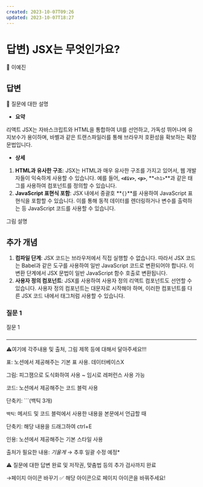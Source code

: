 ```yaml
---
created: 2023-10-07T09:26
updated: 2023-10-07T18:27
---
```

# 답변) JSX는 무엇인가요?

<aside>
💫 이예진

</aside>

## 답변

<aside>
📌 질문에 대한 설명

</aside>

- **요약**

리액트 JSX는 자바스크립트와 HTML을 통합하여 UI를 선언하고, 가독성 뛰어나며 유지보수가 용이하며, 바벨과 같은 트랜스파일러를 통해 브라우저 호환성을 확보하는 확장 문법입니다.

- **상세**
1. **HTML과 유사한 구조**: JSX는 HTML과 매우 유사한 구조를 가지고 있어서, 웹 개발자들이 익숙하게 사용할 수 있습니다. 예를 들어, **`<div>`**, **`<p>`**, **`<h1>`**과 같은 태그를 사용하여 컴포넌트를 정의할 수 있습니다.
2. **JavaScript 표현식 포함**: JSX 내에서 중괄호 **`{}`**를 사용하여 JavaScript 표현식을 포함할 수 있습니다. 이를 통해 동적 데이터를 렌더링하거나 변수를 출력하는 등 JavaScript 코드를 사용할 수 있습니다.

그림 설명

## 추가 개념

1. **컴파일 단계**: JSX 코드는 브라우저에서 직접 실행할 수 없습니다. 따라서 JSX 코드는 Babel과 같은 도구를 사용하여 일반 JavaScript 코드로 변환되어야 합니다. 이 변환 단계에서 JSX 문법이 일반 JavaScript 함수 호출로 변환됩니다.
2. **사용자 정의 컴포넌트**: JSX를 사용하여 사용자 정의 리액트 컴포넌트도 선언할 수 있습니다. 사용자 정의 컴포넌트는 대문자로 시작해야 하며, 이러한 컴포넌트를 다른 JSX 코드 내에서 태그처럼 사용할 수 있습니다.

### 질문 1

질문 1

### 

---

⚠️여기에 각주내용 및 출처, 그림 제목 등에 대해서 달아주세요!!!

표: 노션에서 제공해주는 기본 표 사용. 데이터베이스X

그림: 피그잼으로 도식화하여 사용 ~ 임시로 레퍼런스 사용 가능

코드: 노션에서 제공해주는 코드 블럭 사용 

단축키: ```(백틱 3개)

`백틱`: 메서드 및 코드 블럭에서 사용한 내용을 본문에서 언급할 때 

단축키: 해당 내용을 드래그하여 ctrl+E

인용: 노션에서 제공해주는 기본 스타일 사용

출처가 필요한 내용: *기울게* → 추후 일괄 수정 예정*

⚠️ 질문에 대한 답변 완료 및 저작권, 맞춤법 등의 추가 검사까지 완료

→페이지 아이콘 바꾸기 ✅ 해당 아이콘으로 페이지 아이콘을 바꿔주세요!
